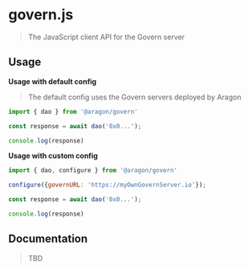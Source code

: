# govern.js

> The JavaScript client API for the Govern server

## Usage

**Usage with default config**

> The default config uses the Govern servers deployed by Aragon

``` javascript
import { dao } from '@aragon/govern'

const response = await dao('0x0...');

console.log(response)
```

**Usage with custom config**
``` javascript
import { dao, configure } from '@aragon/govern'

configure({governURL: 'https://myOwnGovernServer.io'});

const response = await dao('0x0...');

console.log(response)
```

## Documentation

> TBD
